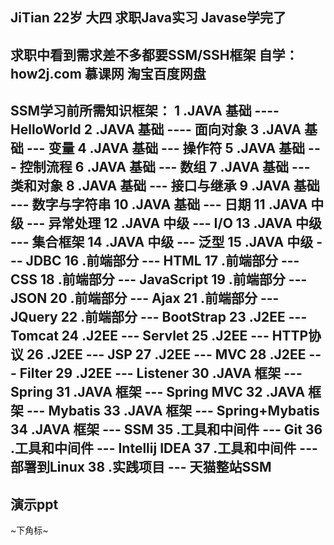 
JiTian
22岁
大四 求职Java实习
Javase学完了
---
求职中看到需求差不多都要SSM/SSH框架
自学：how2j.com 
      慕课网
      淘宝百度网盘
---
 SSM学习前所需知识框架： 
1 .JAVA 基础 ---- HelloWorld
2 .JAVA 基础 ---- 面向对象
3 .JAVA 基础 --- 变量
4 .JAVA 基础 --- 操作符
5 .JAVA 基础 --- 控制流程
6 .JAVA 基础 --- 数组
7 .JAVA 基础 --- 类和对象
8 .JAVA 基础 --- 接口与继承
9 .JAVA 基础 --- 数字与字符串
10 .JAVA 基础 --- 日期
11 .JAVA 中级 --- 异常处理
12 .JAVA 中级 --- I/O
13 .JAVA 中级 --- 集合框架
14 .JAVA 中级 --- 泛型
15 .JAVA 中级 --- JDBC
16 .前端部分 --- HTML
17 .前端部分 --- CSS
18 .前端部分 --- JavaScript
19 .前端部分 --- JSON
20 .前端部分 --- Ajax
21 .前端部分 --- JQuery
22 .前端部分 --- BootStrap
23 .J2EE --- Tomcat
24 .J2EE --- Servlet
25 .J2EE --- HTTP协议
26 .J2EE --- JSP
27 .J2EE --- MVC
28 .J2EE --- Filter
29 .J2EE --- Listener
30 .JAVA 框架 --- Spring
31 .JAVA 框架 --- Spring MVC
32 .JAVA 框架 --- Mybatis
33 .JAVA 框架 --- Spring+Mybatis
34 .JAVA 框架 --- SSM
35 .工具和中间件 --- Git
36 .工具和中间件 --- Intellij IDEA
37 .工具和中间件 --- 部署到Linux
38 .实践项目 --- 天猫整站SSM
---
演示ppt
---

~下角标~